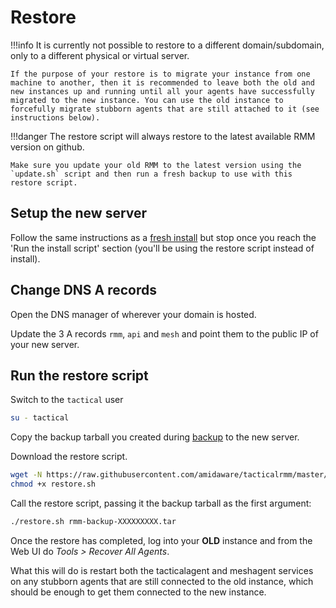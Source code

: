 # Restore

!!!info
    It is currently not possible to restore to a different domain/subdomain, only to a different physical or virtual server.

    If the purpose of your restore is to migrate your instance from one machine to another, then it is recommended to leave both the old and new instances up and running until all your agents have successfully migrated to the new instance. You can use the old instance to forcefully migrate stubborn agents that are still attached to it (see instructions below).

!!!danger
    The restore script will always restore to the latest available RMM version on github.

    Make sure you update your old RMM to the latest version using the `update.sh` script and then run a fresh backup to use with this restore script.

## Setup the new server

Follow the same instructions as a [fresh install](install_server.md) but stop once you reach the 'Run the install script' section (you'll be using the restore script instead of install).

## Change DNS A records

Open the DNS manager of wherever your domain is hosted.

Update the 3 A records `rmm`, `api` and `mesh` and point them to the public IP of your new server.
## Run the restore script

Switch to the `tactical` user

```bash
su - tactical
```

Copy the backup tarball you created during [backup](backup.md) to the new server.

Download the restore script.

```bash
wget -N https://raw.githubusercontent.com/amidaware/tacticalrmm/master/restore.sh
chmod +x restore.sh
```

Call the restore script, passing it the backup tarball as the first argument:

```bash
./restore.sh rmm-backup-XXXXXXXXX.tar
```


Once the restore has completed, log into your **OLD** instance and from the Web UI do *Tools > Recover All Agents*. 

What this will do is restart both the tacticalagent and meshagent services on any stubborn agents that are still connected to the old instance, which should be enough to get them connected to the new instance.